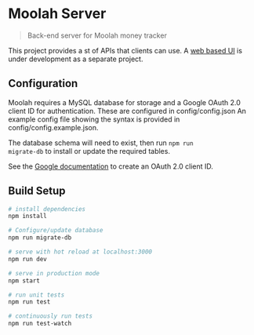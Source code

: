 # Moolah Server
> Back-end server for Moolah money tracker

This project provides a st of APIs that clients can use. A [web based UI](https://github.com/bretthenderson/moolah) is under development as a separate project.

## Configuration
Moolah requires a MySQL database for storage and a Google OAuth 2.0 client ID for authentication. These are configured in config/config.json  An example config file showing the syntax is provided in config/config.example.json.

The database schema will need to exist, then run <code>npm run migrate-db</code> to install or update the required tables.

See the [Google documentation](https://developers.google.com/identity/protocols/OpenIDConnect) to create an OAuth 2.0 client ID.

## Build Setup

``` bash
# install dependencies
npm install

# Configure/update database
npm run migrate-db

# serve with hot reload at localhost:3000
npm run dev

# serve in production mode
npm start

# run unit tests
npm run test

# continuously run tests
npm run test-watch
```